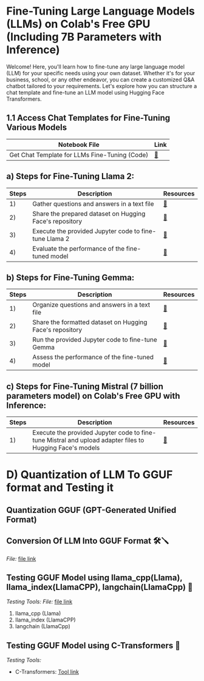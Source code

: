 # Fine-Tuning Large Language Models (LLMs) on Colab's Free GPU (Including 7B Parameters with Inference)

Welcome! Here, you'll learn how to fine-tune any large language model (LLM) for your specific needs using your own dataset. Whether it's for your business, school, or any other endeavor, you can create a customized Q&A chatbot tailored to your requirements. Let's explore how you can structure a chat template and fine-tune an LLM model using Hugging Face Transformers.


## 1.1 Access Chat Templates for Fine-Tuning Various Models

| Notebook File                           | Link              |
|----------------------------------------|-------------------
| Get Chat Template for LLMs Fine-Tuning (Code) | [🔗]()   | 


## a) Steps for Fine-Tuning Llama 2:

Steps | Description | Resources
------|-------------|----------
1) | Gather questions and answers in a text file | [🔗](https://github.com/Apil12/NLP_GENAI/blob/master/LLAMA2_FINETUNED_MODEL/train.txt)
2) | Share the prepared dataset on Hugging Face's repository | [🔗](https://huggingface.co/datasets/Jevvan123/lmmma_2dataset)
3) | Execute the provided Jupyter code to fine-tune Llama 2 | [🔗](https://github.com/Apil12/NLP_GENAI/blob/master/LLAMA2_FINETUNED_MODEL/fine_tune_models.ipynb)
4) | Evaluate the performance of the fine-tuned model | [🔗](https://github.com/Apil12/NLP_GENAI/blob/master/LLAMA2_FINETUNED_MODEL/Testing_LLMA2.ipynb)

## b) Steps for Fine-Tuning Gemma:

Steps | Description | Resources
------|-------------|----------
1) | Organize questions and answers in a text file | [🔗](https://github.com/Apil12/NLP_GENAI/blob/master/gemma%20model/test.txt)
2) | Share the formatted dataset on Hugging Face's repository | [🔗](https://huggingface.co/datasets/Jevvan123/Gemma_huba_brandset)
3) | Run the provided Jupyter code to fine-tune Gemma | [🔗](https://github.com/Apil12/NLP_GENAI/blob/master/gemma%20model/Fine_tuned_Model_gemmamodel.ipynb)
4) | Assess the performance of the fine-tuned model | [🔗](https://github.com/Apil12/NLP_GENAI/blob/master/gemma%20model/Testing_gemma_model.ipynb)

## c) Steps for Fine-Tuning Mistral (7 billion parameters model) on Colab's Free GPU with Inference:

Steps | Description | Resources
------|-------------|----------
1) | Execute the provided Jupyter code to fine-tune Mistral and upload adapter files to Hugging Face's models | [🔗](https://github.com/Apil12/NLP_GENAI/blob/master/Mixtral_model/Mixtral_finetuned_model.ipynb)

# D) Quantization of LLM To GGUF format and Testing it

## Quantization GGUF (GPT-Generated Unified Format)

## Conversion Of LLM Into GGUF Format 🛠️🪛
*File:* [file link](https://github.com/Apiljungthapa/NLP_GENAI/blob/master/GGUF%20Model%20File/Quantize_LLMs_to_GGUF.ipynb) 

## Testing GGUF Model using llama_cpp(Llama), llama_index(LlamaCPP), langchain(LlamaCpp) 📝
*Testing Tools:*
*File:* [file link](https://github.com/Apiljungthapa/NLP_GENAI/blob/master/GGUF%20Model%20File/Testing_GGUF_file_with_different_methods.ipynb) 
1. llama_cpp (Llama)
2. llama_index (LlamaCPP)
3. langchain (LlamaCpp)

## Testing GGUF Model using C-Transformers 📝
*Testing Tools:*
- C-Transformers: [Tool link](https://github.com/Apiljungthapa/NLP_GENAI/blob/master/GGUF%20Model%20File/Tessting_using_c_transformers.ipynb
)
